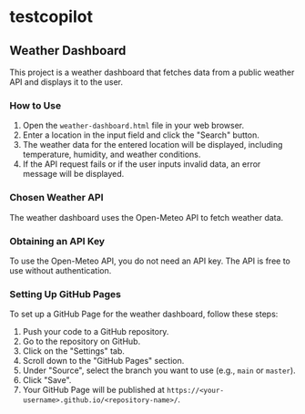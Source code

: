 # testcopilot

## Weather Dashboard

This project is a weather dashboard that fetches data from a public weather API and displays it to the user.

### How to Use

1. Open the `weather-dashboard.html` file in your web browser.
2. Enter a location in the input field and click the "Search" button.
3. The weather data for the entered location will be displayed, including temperature, humidity, and weather conditions.
4. If the API request fails or if the user inputs invalid data, an error message will be displayed.

### Chosen Weather API

The weather dashboard uses the Open-Meteo API to fetch weather data.

### Obtaining an API Key

To use the Open-Meteo API, you do not need an API key. The API is free to use without authentication.

### Setting Up GitHub Pages

To set up a GitHub Page for the weather dashboard, follow these steps:

1. Push your code to a GitHub repository.
2. Go to the repository on GitHub.
3. Click on the "Settings" tab.
4. Scroll down to the "GitHub Pages" section.
5. Under "Source", select the branch you want to use (e.g., `main` or `master`).
6. Click "Save".
7. Your GitHub Page will be published at `https://<your-username>.github.io/<repository-name>/`.
